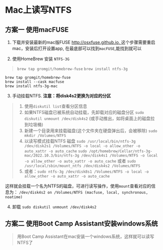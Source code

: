 # Mac上读写NTFS


## 方案一 使用macFUSE
1. 下载并安装最新的mac版FUSE [http://osxfuse.github.io. ](http://osxfuse.github.io)
这个步骤需要重启mac，安装后打开设置app, 在最底部可以找到`macFUSE`,能找到就可以

2. 使用HomeBrew 安装 `NTFS-3G`
>`brew tap gromgit/homebrew-fuse`
`brew install ntfs-3g`

```
brew tap gromgit/homebrew-fuse
brew install --cask macfuse
brew install ntfs-3g-mac 
```

3. 手动挂载NTFS. **注意：将disk4s2更换为对应的分区**

> 1. 使用`diskutil list`查看分区信息
> 2. 如果NTFS磁盘已被系统自动挂载，先卸载对应的磁盘分区
> `sudo diskutil unmount /dev/disk4s2`	(或手动推出，如将桌面上的磁盘拉到垃圾桶)
> 3. 新建一个目录用来挂载磁盘(这个文件夹在硬盘弹出后，会被移除)
> `sudo mkdir /Volumes/NTFS`
> 4. 以读写模式挂载NTFS 磁盘
> `sudo /usr/local/bin/ntfs-3g /dev/disk2s1 /Volumes/NTFS -o local -o allow_other -o auto_xattr -o auto_cache`
> `sudo /opt/homebrew/Cellar/ntfs-3g-mac/2022.10.3/bin/ntfs-3g /dev/disk4s1 /Volumes/NTFS -o local -o allow_other -o auto_xattr -o auto_cache`
> 或者 `sudo /usr/local/sbin/mount_ntfs /dev/disk4s2 /Volumes/NTFS`
> 5. 或者：`sudo ntfs-3g /dev/disk8s1 /Volumes/NTFS -o local -o allow_other -o auto_xattr -o auto_cache`

这样就会挂载一个名为NTFS的磁盘，可进行读写操作，使用`mount`查看对应的信息为：
`/dev/disk4s2 on /Volumes/NTFS (macfuse, local, synchronous, noatime)`

4. 卸载
`sudo diskutil unmount /dev/disk4s2`

## 方案二 使用Boot Camp Assistant安装windows系统
> 用Boot Camp Assistant在mac安装一个windows系统，这样就可以读写NTFS了